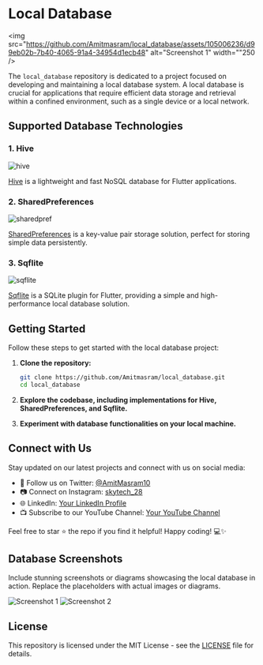 # Local Database
<img src="https://github.com/Amitmasram/local_database/assets/105006236/d99eb02b-7b40-4065-91a4-34954d1ecb48" alt="Screenshot 1" width=""250 />

The `local_database` repository is dedicated to a project focused on developing and maintaining a local database system. A local database is crucial for applications that require efficient data storage and retrieval within a confined environment, such as a single device or a local network.

## Supported Database Technologies

### 1. Hive

![hive](https://github.com/Amitmasram/local_database/assets/105006236/36ecbf2a-3e3d-422a-a4d2-a8c402241949)

[Hive](https://docs.hivedb.dev/) is a lightweight and fast NoSQL database for Flutter applications.

### 2. SharedPreferences

![sharedpref](https://github.com/Amitmasram/local_database/assets/105006236/72ed9d89-6b05-4219-9e19-572a99a827d5)

[SharedPreferences](https://pub.dev/packages/shared_preferences) is a key-value pair storage solution, perfect for storing simple data persistently.

### 3. Sqflite
![sqflite](https://github.com/Amitmasram/local_database/assets/105006236/f75a9fdc-cb00-4670-afb4-9a95c17a4d06)


[Sqflite](https://pub.dev/packages/sqflite) is a SQLite plugin for Flutter, providing a simple and high-performance local database solution.

## Getting Started

Follow these steps to get started with the local database project:

1. **Clone the repository:**

    ```bash
    git clone https://github.com/Amitmasram/local_database.git
    cd local_database
    ```

2. **Explore the codebase, including implementations for Hive, SharedPreferences, and Sqflite.**

3. **Experiment with database functionalities on your local machine.**

## Connect with Us

Stay updated on our latest projects and connect with us on social media:

- 📱 Follow us on Twitter: [@AmitMasram10](https://twitter.com/AmitMasram10)
- 📷 Connect on Instagram: [skytech_28](https://www.instagram.com/skytech_28/)
- 🌐 LinkedIn: [Your LinkedIn Profile](https://www.linkedin.com/feed/)
- 📺 Subscribe to our YouTube Channel: [Your YouTube Channel](https://www.youtube.com/channel/UC95U3IDgISWVeyqo4CGBywQ)

Feel free to star ⭐️ the repo if you find it helpful! Happy coding! 💻✨

## Database Screenshots

Include stunning screenshots or diagrams showcasing the local database in action. Replace the placeholders with actual images or diagrams.

![Screenshot 1](link_to_screenshot_1.png)
![Screenshot 2](link_to_screenshot_2.png)

## License

This repository is licensed under the MIT License - see the [LICENSE](LICENSE) file for details.
